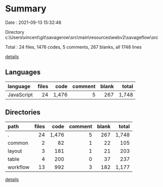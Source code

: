 # Summary

Date : 2021-09-13 15:32:48

Directory c:\Users\vincent\git\savagerow\src\main\resources\webv2\savageflow\src

Total : 24 files,  1476 codes, 5 comments, 267 blanks, all 1748 lines

[details](details.md)

## Languages
| language | files | code | comment | blank | total |
| :--- | ---: | ---: | ---: | ---: | ---: |
| JavaScript | 24 | 1,476 | 5 | 267 | 1,748 |

## Directories
| path | files | code | comment | blank | total |
| :--- | ---: | ---: | ---: | ---: | ---: |
| . | 24 | 1,476 | 5 | 267 | 1,748 |
| common | 2 | 82 | 1 | 22 | 105 |
| layout | 3 | 181 | 1 | 21 | 203 |
| table | 4 | 200 | 0 | 37 | 237 |
| workflow | 13 | 992 | 3 | 182 | 1,177 |

[details](details.md)